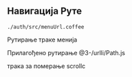 ## Навигација Руте

`./auth/src/menuUrl.coffee`

Рутирање траке менија

Прилагођено рутирање
@3-/urlli/Path.js

трака за померање
scrollc